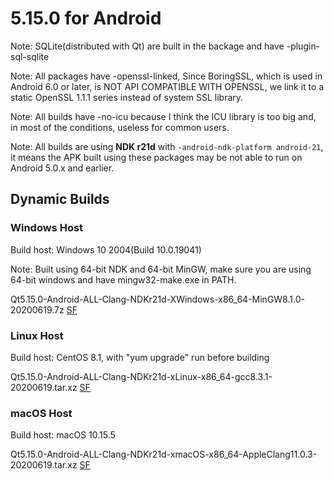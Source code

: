 # 5.15.0 for Android

Note: SQLite(distributed with Qt) are built in the backage and have -plugin-sql-sqlite

Note: All packages have -openssl-linked, Since BoringSSL, which is used in Android 6.0 or later, is NOT API COMPATIBLE WITH OPENSSL, we link it to a static OpenSSL 1.1.1 series instead of system SSL library.

Note: All builds have -no-icu because I think the ICU library is too big and, in most of the conditions, useless for common users.

Note: All builds are using __NDK r21d__ with `-android-ndk-platform android-21`, it means the APK built using these packages may be not able to run on Android 5.0.x and earlier.

## Dynamic Builds

### Windows Host

Build host: Windows 10 2004(Build 10.0.19041)

Note: Built using 64-bit NDK and 64-bit MinGW, make sure you are using 64-bit windows and have mingw32-make.exe in PATH.

Qt5.15.0-Android-ALL-Clang-NDKr21d-XWindows-x86_64-MinGW8.1.0-20200619.7z [SF](https://sourceforge.net/projects/fsu0413-qtbuilds/files/Qt5.15/Android/Qt5.15.0-Android-ALL-Clang-NDKr21d-XWindows-x86_64-MinGW8.1.0-20200619.7z)

### Linux Host

Build host: CentOS 8.1, with "yum upgrade" run before building

Qt5.15.0-Android-ALL-Clang-NDKr21d-xLinux-x86_64-gcc8.3.1-20200619.tar.xz [SF](https://sourceforge.net/projects/fsu0413-qtbuilds/files/Qt5.15/Android/Qt5.15.0-Android-ALL-Clang-NDKr21d-xLinux-x86_64-gcc8.3.1-20200619.tar.xz)

### macOS Host

Build host: macOS 10.15.5

Qt5.15.0-Android-ALL-Clang-NDKr21d-xmacOS-x86_64-AppleClang11.0.3-20200619.tar.xz [SF](https://sourceforge.net/projects/fsu0413-qtbuilds/files/Qt5.15/Android/Qt5.15.0-Android-ALL-Clang-NDKr21d-xmacOS-x86_64-AppleClang11.0.3-20200619.tar.xz)
